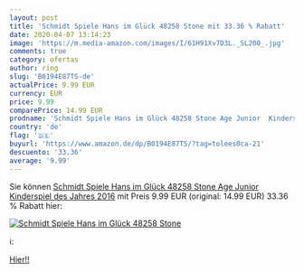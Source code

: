 ```yaml
---
layout: post
title: 'Schmidt Spiele Hans im Glück 48258 Stone mit 33.36 % Rabatt'
date: 2020-04-07 13:14:23
image: 'https://m.media-amazon.com/images/I/61H91Xv7D3L._SL200_.jpg'
comments: true
category: ofertas
author: ring
slug: 'B0194E87TS-de'
actualPrice: 9.99 EUR
currency: EUR
price: 9.99
comparePrice: 14.99 EUR
prodname: 'Schmidt Spiele Hans im Glück 48258 Stone Age Junior  Kinderspiel des Jahres 2016'
country: 'de'
flag: '🇩🇪'
buyurl: 'https://www.amazon.de/dp/B0194E87TS/?tag=tolees0ca-21'
descuento: '33.36'
average: '9.99'
---
```


Sie können [Schmidt Spiele Hans im Glück 48258 Stone Age Junior  Kinderspiel des Jahres 2016](https://www.amazon.de/dp/B0194E87TS/?tag=tolees0ca-21) mit Preis 9.99 EUR (original: 14.99 EUR) 33.36 % Rabatt hier:

[![Schmidt Spiele Hans im Glück 48258 Stone](https://m.media-amazon.com/images/I/61H91Xv7D3L._SL200_.jpg)](https://www.amazon.de/dp/B0194E87TS/?tag=tolees0ca-21)

ℹ️:


[Hier!!](https://www.amazon.de/dp/B0194E87TS/?tag=tolees0ca-21)
